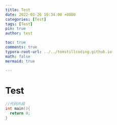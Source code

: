 ```yaml
---
title: Test
date: 2022-03-26 10:34:00 +0800
categories: [Test]
tags: [Test]
pin: true
author: test

toc: true
comments: true
typora-root-url: ../../tomstillcoding.github.io
math: false
mermaid: true

---
```


# Test 

```c++
//代码片段
int main(){
  return 0;
}
```
